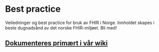 # Best practice
Veiledninger og best practice for bruk av FHIR i Norge. Innholdet skapes i beste dugnadsånd av det norske FHIR-miljøet. Bli med!

## [Dokumenteres primært i vår wiki](https://github.com/HL7Norway/best-practice/wiki)
